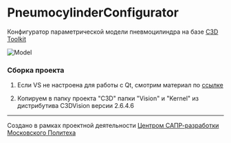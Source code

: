 # PneumocylinderConfigurator

Конфигуратор параметрической модели пневмоцилиндра на базе [C3D Toolkit](https://c3dlabs.com/ru/products/c3d-toolkit/)

![Model](https://i.postimg.cc/k49B8ykb/IMG-20220528-004114.jpg)

### Сборка проекта

1. Если VS не настроена для работы с Qt, смотрим материал по [ссылке](http://wiki.mpu-cloud.ru/c3d-vision-getting-started)

1. Копируем в папку проекта "C3D" папки "Vision" и "Kernel" из дистрибутива C3DVision версии 2.6.4.6

---

Создано в рамках проектной деятельности [Центром САПР-разработки Московского Политеха](https://vk.com/mpu_cloud)
